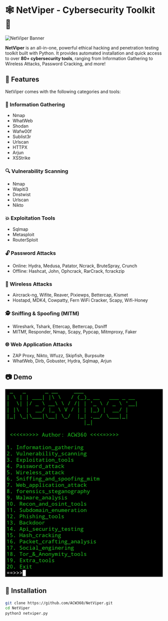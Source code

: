 # 🕸️ NetViper - Cybersecurity Toolkit 🐍

![NetViper Banner](https://img.shields.io/badge/NetViper-CyberSecurity-blue?style=for-the-badge&logo=python)

**NetViper** is an all-in-one, powerful ethical hacking and penetration testing toolkit built with Python. It provides automated installation and quick access to over **80+ cybersecurity tools**, ranging from Information Gathering to Wireless Attacks, Password Cracking, and more!


## 🚀 Features

NetViper comes with the following categories and tools:

### 🧠 Information Gathering
- Nmap
- WhatWeb
- Shodan
- Wafw00f
- Sublist3r
- Urlscan
- HTTPX
- Arjun
- XSStrike

### 🔍 Vulnerability Scanning
- Nmap
- Wapiti3
- Dnstwist
- Urlscan
- Nikto

### 💥 Exploitation Tools
- Sqlmap
- Metasploit
- RouterSploit

### 🔓 Password Attacks
- Online: Hydra, Medusa, Patator, Ncrack, BruteSpray, Crunch
- Offline: Hashcat, John, Ophcrack, RarCrack, fcrackzip

### 📡 Wireless Attacks
- Aircrack-ng, Wifite, Reaver, Pixiewps, Bettercap, Kismet
- Hostapd, MDK4, Cowpatty, Fern WiFi Cracker, Scapy, Wifi-Honey

### 🕵️ Sniffing & Spoofing (MITM)
- Wireshark, Tshark, Ettercap, Bettercap, Dsniff
- MITMf, Responder, Nmap, Scapy, Pypcap, Mitmproxy, Faker

### 🌐 Web Application Attacks
- ZAP Proxy, Nikto, Wfuzz, Skipfish, Burpsuite
- WhatWeb, Dirb, Gobuster, Hydra, Sqlmap, Arjun

## 📷 Demo
![NetViper Main Menu](netviper_main_menu.png)

## 🔧 Installation

```bash
git clone https://github.com/ACW360/NetViper.git
cd NetViper
python3 netviper.py

